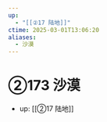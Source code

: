 ```yaml
---
up:
  - "[[②17 陆地]]"
ctime: 2025-03-01T13:06:20
aliases:
  - 沙漠
---
```


# ②173 沙漠

- up: [[②17 陆地]]
